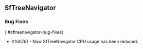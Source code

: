 ## SfTreeNavigator

### Bug Fixes
{:#sftreenavigator-bug-fixes}

* \#160761 - Now SfTreeNavigator CPU usage has been reduced.


